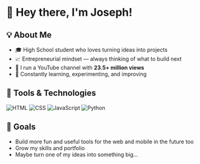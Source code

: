 # 👋 Hey there, I'm Joseph!

## 💡 About Me
- 🎓 High School student who loves turning ideas into projects  
- 📈 Entrepreneurial mindset — always thinking of what to build next  
- 🎥 I run a YouTube channel with **23.5+ million views**  
- 🚀 Constantly learning, experimenting, and improving


## 🔧 Tools & Technologies
![HTML](https://img.shields.io/badge/-HTML-E34F26?style=flat&logo=html5&logoColor=white)
![CSS](https://img.shields.io/badge/-CSS-1572B6?style=flat&logo=css)
![JavaScript](https://img.shields.io/badge/-JavaScript-F7DF1E?style=flat&logo=javascript&logoColor=black)
![Python](https://img.shields.io/badge/-Python-3776AB?style=flat&logo=python&logoColor=white)


## 🎯 Goals

- Build more fun and useful tools for the web and mobile in the future too
- Grow my skills and portfolio  
- Maybe turn one of my ideas into something big...  
